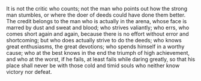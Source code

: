 
It is not the critic who counts; 
not the man who points out how the strong man stumbles, 
or where the doer of deeds could have done them better. 
The credit belongs to the man who is actually in the arena, 
whose face is marred by dust and sweat and blood; 
who strives valiantly; who errs, who comes short again and again, 
because there is no effort without error and shortcoming; 
but who does actually strive to do the deeds; who knows great enthusiasms, 
the great devotions; who spends himself in a worthy cause; 
who at the best knows in the end the triumph of high achievement, 
and who at the worst, if he fails, at least fails while daring greatly, 
so that his place shall never be with those cold and timid souls who neither know victory nor defeat.
